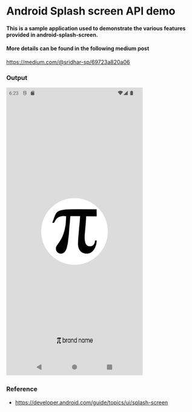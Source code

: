 # Android Splash screen API demo

#### This is a sample application used to demonstrate the various features provided in android-splash-screen. 
#### More details can be found in the following medium post

https://medium.com/@sridhar-sp/69723a820a06

### Output

 <img src="https://raw.githubusercontent.com/sridhar-sp/android-splash-screen-demo/main/docs/images/splash_preview.png" data-canonical-src="https://raw.githubusercontent.com/sridhar-sp/android-splash-screen-demo/main/docs/images/splash_preview.png" width="360"  />


### Reference
* https://developer.android.com/guide/topics/ui/splash-screen
